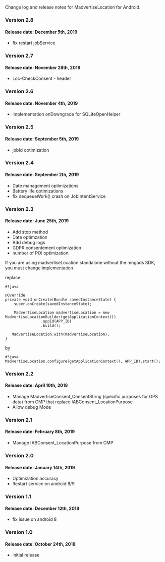 Change log and release notes for MadvertiseLocation for Android.

### Version 2.8
#### Release date: December 5th, 2019

 - fix restart jobService

### Version 2.7
#### Release date: November 28th, 2019

 - Loc-CheckConsent - header

### Version 2.6
#### Release date: November 4th, 2019

 - implementation onDowngrade for SQLiteOpenHelper

### Version 2.5
#### Release date: September 5th, 2019

 - jobId optimization

### Version 2.4
#### Release date: September 2th, 2019

 - Date management optimizations
 - Battery life optimizations
 - fix dequeueWork() crash on JobIntentService

### Version 2.3
#### Release date: June 25th, 2019

 - Add stop method
 - Date optimzation
 - Add debug logs
 - GDPR consentement optimization
 - number of POI optimization

If you are using madvertiseLocation standalone without the mngads SDK, you must change implementation

replace


```
#!java

@Override
private void onCreate(Bundle savedInstanceState) {
	super.onCreate(savedInstanceState);
	
	MadvertiseLocation madvertiseLocation = new MadvertiseLocationBuilder(getApplicationContext())
                .appId(APP_ID)
                .build();

   MadvertiseLocation.with(madvertiseLocation);
}
```

by


```
#!java
MadvertiseLocation.configure(getApplicationContext(), APP_ID).start();

```



### Version 2.2
#### Release date: April 10th, 2019

 - Manage MadvertiseConsent_ConsentString (specific purposes for GPS data) from CMP that replace IABConsent_LocationPurpose
 - Allow debug Mode

### Version 2.1
#### Release date: February 8th, 2019

 - Manage IABConsent_LocationPurpose from CMP

### Version 2.0
#### Release date: January 14th, 2019

 - Optimization accuracy
 - Restart service on android 8/9

### Version 1.1
#### Release date: December 12th, 2018

 - fix issue on android 8

### Version 1.0
#### Release date: October 24th, 2018

 - initial release